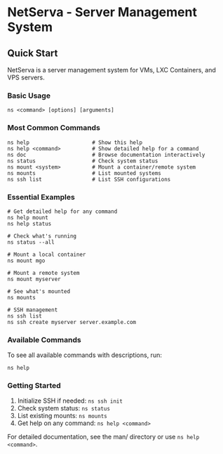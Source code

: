 # NetServa - Server Management System

## Quick Start

NetServa is a server management system for VMs, LXC Containers, and VPS servers.

### Basic Usage
```
ns <command> [options] [arguments]
```

### Most Common Commands
```
ns help                    # Show this help
ns help <command>          # Show detailed help for a command
ns doc                     # Browse documentation interactively
ns status                  # Check system status  
ns mount <system>          # Mount a container/remote system
ns mounts                  # List mounted systems
ns ssh list                # List SSH configurations
```

### Essential Examples
```
# Get detailed help for any command
ns help mount
ns help status

# Check what's running
ns status --all

# Mount a local container
ns mount mgo

# Mount a remote system
ns mount myserver

# See what's mounted
ns mounts

# SSH management
ns ssh list
ns ssh create myserver server.example.com
```

### Available Commands
To see all available commands with descriptions, run:
```
ns help
```

### Getting Started
1. Initialize SSH if needed: `ns ssh init`
2. Check system status: `ns status`
3. List existing mounts: `ns mounts`
4. Get help on any command: `ns help <command>`

For detailed documentation, see the man/ directory or use `ns help <command>`.